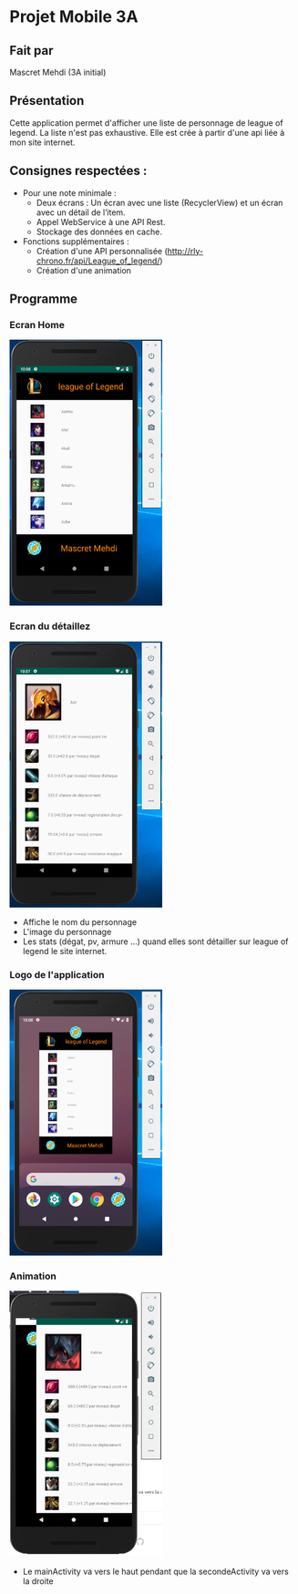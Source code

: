 # Projet Mobile 3A

## Fait par

Mascret Mehdi
(3A initial)

## Présentation

Cette application permet d'afficher une liste de personnage de league of legend. La liste n'est pas exhaustive. Elle est crée à partir d'une api liée à mon site internet.

## Consignes respectées :

- Pour une note minimale :
	- Deux écrans : Un écran avec une liste (RecyclerView) et un écran avec un détail de l’item.
	- Appel WebService à une API Rest.
	- Stockage des données en cache.
- Fonctions supplémentaires :	
	- Création d'une API personnalisée (http://rly-chrono.fr/api/League_of_legend/)
	- Création d'une animation

## Programme

### Ecran Home 

<img src="readme_images/screen.png" width="268" height="467">

### Ecran du détaillez

<img src="readme_images/screen2.png" width="268" height="467">

- Affiche le nom du personnage
- L'image du personnage
- Les stats (dégat, pv, armure ...) quand elles sont détailler sur league of legend le site internet.

### Logo de l'application

<img src="readme_images/screen3.png" width="268" height="467">

### Animation

<img src="readme_images/screen4.PNG" width="268" height="467">

- Le mainActivity va vers le haut pendant que la secondeActivity va vers la droite
